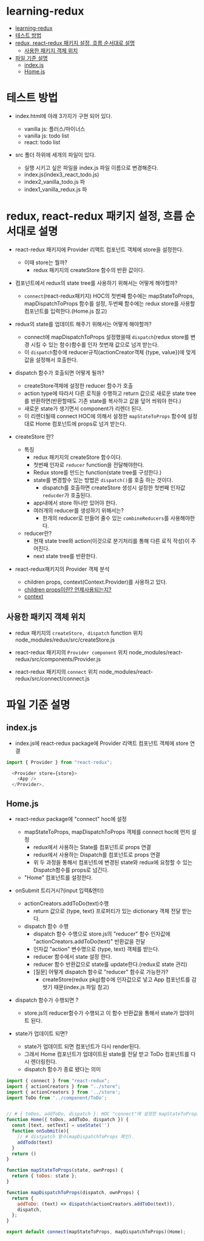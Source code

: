 # learning-redux

- [learning-redux](#learning-redux)
- [테스트 방법](#테스트-방법)
- [redux, react-redux 패키지 설정, 흐름 순서대로 설명](#redux-react-redux-패키지-설정-흐름-순서대로-설명)
  - [사용한 패키지 객체 위치](#사용한-패키지-객체-위치)
- [파일 기준 설명](#파일-기준-설명)
  - [index.js](#indexjs)
  - [Home.js](#homejs)

# 테스트 방법

- index.html에 아래 3가지가 구현 되어 있다.
    - vanilla js: 플러스/마이너스
    - vanilla js: todo list
    - react: todo list

- src 폴더 하위에 세개의 파일이 있다.
    - 실행 시키고 싶은 파일을 index.js 파일 이름으로 변경해준다.
    - index.js(index3_react_todo.js)
    - index2_vanilla_todo.js 파
    - index1_vanilla_redux.js 파

# redux, react-redux 패키지 설정, 흐름 순서대로 설명

- react-redux 패키지에 Provider 리액트 컴포넌트 객체에 store을 설정한다.
    - 이때 store는 뭘까?
        - redux 패키지의 createStore 함수의 반환 값이다.

- 컴포넌트에서 redux의 state tree를 사용하기 위해서는 어떻게 해야할까?
    - `connect`(react-redux패키지) HOC의 첫번째 함수에는
mapStateToProps, mapDispatchToProps 함수를 설정, 두번째 함수에는 redux store를 사용할 컴포넌트를 입력한다.(Home.js 참고)

- redux의 state를 업데이트 해주기 위해서는 어떻게 해야할까?
    - connect에 mapDispatchToProps 설정했을때 `dispatch`(redux store를 변경 시킬 수 있는 함수)함수를 인자 첫번재 값으로 넘겨 받는다.
    - 이 `dispatch`함수에 reducer규칙(actionCreator객체 {type, value})에 맞게 값을 설정해서 호출한다.

- dispatch 함수가 호출되면 어떻게 될까?
    - createStore객체에 설정한 reducer 함수가 호출
    - action type에 따라서 다른 로직을 수행하고 return 값으로 새로운 state tree를 반환하면(반환할때도 기존 state를 복사하고 값을 덮어 씌워야 한다.)
    - 새로운 state가 생기면서 component가 리렌더 된다.
    - 이 리렌더될때 connect HOC에 의해서 설정한 `mapStateToProps` 함수에 설정대로 Home 컴포넌트에 props로 넘겨 받는다.

- createStore 란?
    - 특징
        - redux 패키지의 createStore 함수이다.
        - 첫번째 인자로 `reducer` function을 전달해야한다.
        - Redux store를 만드는 function(state tree를 구성한다.)
        - state를 변경할수 있는 방법은 `dispatch()`를 호출 하는 것이다.
            - dispatch를 호출하면 createStore 생성시 설정한 첫번째 인자값 `reducder`가 호출된다.
        - app내에서 store 하나만 있어야 한다.
        - 여러개의 reducer를 생성하기 위해서는?
            - 한개의 reducer로 만들어 줄수 있는 `combineReducers`를 사용해야한다.
    - reducer란?
        - 현재 state tree와 action(이것으로 분기처리를 통해 다른 로직 작성)이 주어진다.
        - next state tree를 반환한다.

- react-redux패키지의 Provider 객체 분석
    - children props, context(Context.Provider)를 사용하고 있다.
    - [children props이란? 언제사용되는지?](https://stackoverflow.com/questions/49706823/what-is-this-props-children-and-when-you-should-use-it)
    - [context](https://reactjs.org/docs/context.html)

## 사용한 패키지 객체 위치

- redux 패키지의 `createStore, dispatch` function 위치
  node_modules/redux/src/createStore.js

- react-redux 패키지의 `Provider component` 위치
  node_modules/react-redux/src/components/Provider.js

- react-redux 패키지의 `connect` 위치
  node_modules/react-redux/src/connect/connect.js

# 파일 기준 설명

## index.js

- index.js에 react-redux package에 Provider 리액트 컴포넌트 객체에 store 연결

```js
import { Provider } from "react-redux";

  <Provider store={store}>
    <App />
  </Provider>,
```

## Home.js

- react-redux package에 "connect" hoc에 설정
    - mapStateToProps, mapDispatchToProps 객체를 connect hoc에 먼저 설정
        - redux에서 사용하는 State를 컴포넌트로 props 연결
        - redux에서 사용하는 Dispatch를 컴포넌트로 props 연결
        - 위 두 과정을 통해서 컴포넌트에 변경된 state와 redux에 요청할 수 있는 Dispatch함수를 props로 넘긴다.
    - "Home" 컴포넌트를 설정한다.

- onSubmit 트리거시?(input 입력&엔터)
    - actionCreators.addToDo(text)수행
        - return 값으로 {type, text} 프로퍼티가 있는 dictionary 객체 전달 받는다.
    - dispatch 함수 수행
        - dispatch 함수 수행으로 store.js의 "reducer" 함수 인자값에 "actionCreators.addToDo(text)" 반환값을 전달
        - 인자값 "action" 변수명으로 {type, text} 객체를 받는다.
        - reducer 함수에서 state 설정 한다.
        - reducer 함수 반환값으로 state를 update한다.(redux로 state 관리)
        - [질문] 어떻게 dispatch 함수로 "reducer" 함수로 가능한가?
            - createStore(redux pkg)함수에 인자값으로 넣고 App 컴포넌트를 감쌋기 때문(index.js 파일 참고)

- dispatch 함수가 수행되면 ?
    - store.js의 reducer함수가 수행되고 이 함수 반환값을 통해서 state가 업데이트 된다.

- state가 업데이트 되면?
    - state가 업데이트 되면 컴포넌트가 다시 render된다.
    - 그래서 Home 컴포넌트가 업데이트된 state를 전달 받고 ToDo 컴포넌트를 다시 렌더링힌다.
    - dispatch 함수가 종료 됐다는 의미

```js
import { connect } from "react-redux";
import { actionCreators } from "../store";
import { actionCreators } from '../store';
import ToDo from '../component/ToDo';


// # { toDos, addToDo, dispatch }: HOC "connect"에 설정한 mapStateToProps, mapDispatchToProps return 객체값이 Props로 전달
function Home({ toDos, addToDo, dispatch }) {
  const [text, setText] = useState('')
  function onSubmit(e){
    // # distpatch 함수(mapDispatchToProps 확인).
    addTodo(text)
  }
  return ()
}

function mapStateToProps(state, ownProps) {
  return { toDos: state };
}

function mapDispatchToProps(dispatch, ownProps) {
  return {
    addToDo: (text) => dispatch(actionCreators.addToDo(text)),
    dispatch,
  };
}

export default connect(mapStateToProps, mapDispatchToProps)(Home);
```
